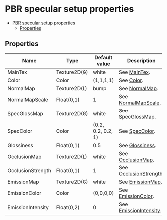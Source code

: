 # PBR specular setup properties

- [PBR specular setup properties](#pbr-specular-setup-properties)
  - [Properties](#properties)

## Properties
| Name              | Type         | Default value      | Description                                                                        |
| ----------------- | ------------ | ------------------ | ---------------------------------------------------------------------------------- |
| MainTex           | Texture2D(G) | white              | See [MainTex](../common/pbr_property_descriptions.md#maintex).                     |
| Color             | Color        | (1,1,1,1)          | See [Color](../common/pbr_property_descriptions.md#color).                         |
| NormalMap         | Texture2D(L) | bump               | See [NormalMap](../common/pbr_property_descriptions.md#normalmap).                 |
| NormalMapScale    | Float(0,1)   | 1                  | See [NormalMapScale](../common/pbr_property_descriptions.md#normalmapscale).       |
| SpecGlossMap      | Texture2D(G) | white              | See [SpecGlossMap](../common/pbr_property_descriptions.md#specglossmap).           |
| SpecColor         | Color        | (0.2, 0.2, 0.2, 1) | See [SpecColor](../common/pbr_property_descriptions.md#speccolor).                 |
| Glossiness        | Float(0,1)   | 0.5                | See [Glossiness](../common/pbr_property_descriptions.md#glossiness).               |
| OcclusionMap      | Texture2D(L) | white              | See [OcclusionMap](../common/pbr_property_descriptions.md#occlusionmap).           |
| OcclusionStrength | Float(0,1)   | 1                  | See [OcclusionStrength](../common/pbr_property_descriptions.md#occlusionstrength). |
| EmissionMap       | Texture2D(G) | white              | See [EmissionMap](../common/pbr_property_descriptions.md#emissionmap).             |
| EmissionColor     | Color        | (0,0,0,0)          | See [EmissionColor](../common/pbr_property_descriptions.md#emissioncolor).         |
| EmissionIntensity | Float(0,2)   | 0                  | See [EmissionIntensity](../common/pbr_property_descriptions.md#emissionintensity). |
